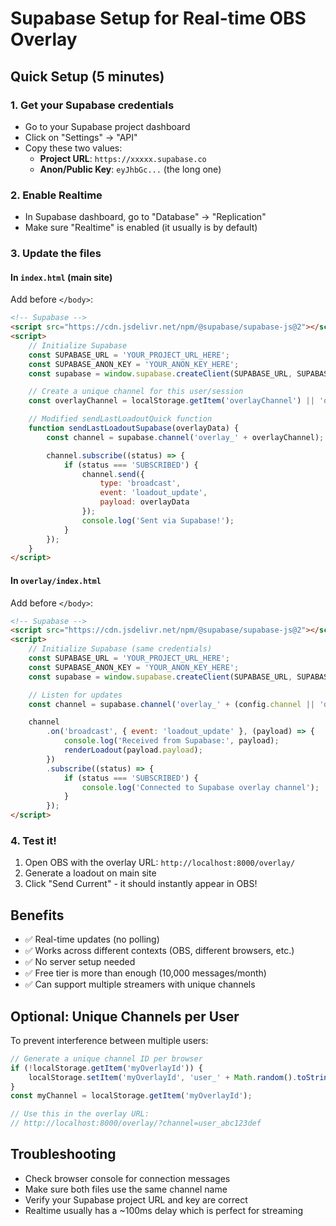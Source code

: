 # Supabase Setup for Real-time OBS Overlay

## Quick Setup (5 minutes)

### 1. Get your Supabase credentials
- Go to your Supabase project dashboard
- Click on "Settings" → "API"
- Copy these two values:
  - **Project URL**: `https://xxxxx.supabase.co`
  - **Anon/Public Key**: `eyJhbGc...` (the long one)

### 2. Enable Realtime
- In Supabase dashboard, go to "Database" → "Replication"
- Make sure "Realtime" is enabled (it usually is by default)

### 3. Update the files

#### In `index.html` (main site)
Add before `</body>`:
```html
<!-- Supabase -->
<script src="https://cdn.jsdelivr.net/npm/@supabase/supabase-js@2"></script>
<script>
    // Initialize Supabase
    const SUPABASE_URL = 'YOUR_PROJECT_URL_HERE';
    const SUPABASE_ANON_KEY = 'YOUR_ANON_KEY_HERE';
    const supabase = window.supabase.createClient(SUPABASE_URL, SUPABASE_ANON_KEY);

    // Create a unique channel for this user/session
    const overlayChannel = localStorage.getItem('overlayChannel') || 'default';

    // Modified sendLastLoadoutQuick function
    function sendLastLoadoutSupabase(overlayData) {
        const channel = supabase.channel('overlay_' + overlayChannel);

        channel.subscribe((status) => {
            if (status === 'SUBSCRIBED') {
                channel.send({
                    type: 'broadcast',
                    event: 'loadout_update',
                    payload: overlayData
                });
                console.log('Sent via Supabase!');
            }
        });
    }
</script>
```

#### In `overlay/index.html`
Add before `</body>`:
```html
<!-- Supabase -->
<script src="https://cdn.jsdelivr.net/npm/@supabase/supabase-js@2"></script>
<script>
    // Initialize Supabase (same credentials)
    const SUPABASE_URL = 'YOUR_PROJECT_URL_HERE';
    const SUPABASE_ANON_KEY = 'YOUR_ANON_KEY_HERE';
    const supabase = window.supabase.createClient(SUPABASE_URL, SUPABASE_ANON_KEY);

    // Listen for updates
    const channel = supabase.channel('overlay_' + (config.channel || 'default'));

    channel
        .on('broadcast', { event: 'loadout_update' }, (payload) => {
            console.log('Received from Supabase:', payload);
            renderLoadout(payload.payload);
        })
        .subscribe((status) => {
            if (status === 'SUBSCRIBED') {
                console.log('Connected to Supabase overlay channel');
            }
        });
</script>
```

### 4. Test it!
1. Open OBS with the overlay URL: `http://localhost:8000/overlay/`
2. Generate a loadout on main site
3. Click "Send Current" - it should instantly appear in OBS!

## Benefits
- ✅ Real-time updates (no polling)
- ✅ Works across different contexts (OBS, different browsers, etc.)
- ✅ No server setup needed
- ✅ Free tier is more than enough (10,000 messages/month)
- ✅ Can support multiple streamers with unique channels

## Optional: Unique Channels per User
To prevent interference between multiple users:

```javascript
// Generate a unique channel ID per browser
if (!localStorage.getItem('myOverlayId')) {
    localStorage.setItem('myOverlayId', 'user_' + Math.random().toString(36).substr(2, 9));
}
const myChannel = localStorage.getItem('myOverlayId');

// Use this in the overlay URL:
// http://localhost:8000/overlay/?channel=user_abc123def
```

## Troubleshooting
- Check browser console for connection messages
- Make sure both files use the same channel name
- Verify your Supabase project URL and key are correct
- Realtime usually has a ~100ms delay which is perfect for streaming